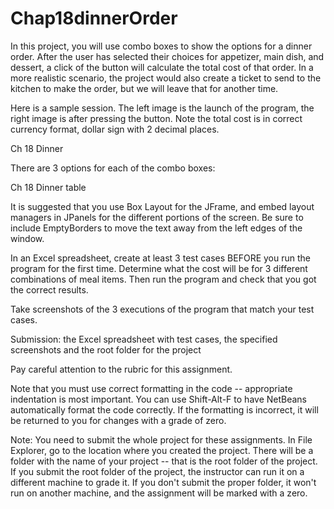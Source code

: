 # Chap18dinnerOrder
In this project, you will use combo boxes to show the options for a dinner order. After the user has selected their choices for appetizer, main dish, and dessert, a click of the button will calculate the total cost of that order. In a more realistic scenario, the project would also create a ticket to send to the kitchen to make the order, but we will leave that for another time.

Here is a sample session. The left image is the launch of the program, the right image is after pressing the button. Note the total cost is in correct currency format, dollar sign with 2 decimal places.

Ch 18 Dinner

There are 3 options for each of the combo boxes:

Ch 18 Dinner table

It is suggested that you use Box Layout for the JFrame, and embed layout managers in JPanels for the different portions of the screen. Be sure to include EmptyBorders to move the text away from the left edges of the window.

In an Excel spreadsheet, create at least 3 test cases BEFORE you run the program for the first time. Determine what the cost will be for 3 different combinations of meal items. Then run the program and check that you got the correct results.

Take screenshots of the 3 executions of the program that match your test cases.

 

Submission: the Excel spreadsheet with test cases, the specified screenshots and the root folder for the project

 

Pay careful attention to the rubric for this assignment.

Note that you must use correct formatting in the code -- appropriate indentation is most important. You can use Shift-Alt-F to have NetBeans automatically format the code correctly. If the formatting is incorrect, it will be returned to you for changes with a grade of zero.

Note: You need to submit the whole project for these assignments. In File Explorer, go to the location where you created the project. There will be a folder with the name of your project -- that is the root folder of the project.  If you submit the root folder of the project, the instructor can run it on a different machine to grade it. If you don't submit the proper folder, it won't run on another machine, and the assignment will be marked with a zero.

